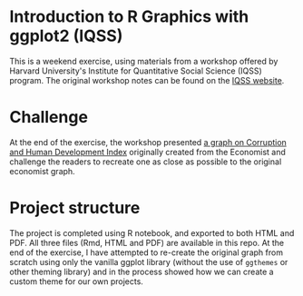 # Introduction to R Graphics with ggplot2 (IQSS)
This is a weekend exercise, using materials from a workshop offered by Harvard University's Institute for Quantitative Social Science (IQSS) program. The original workshop notes can be found on the [IQSS website](http://tutorials.iq.harvard.edu/R/Rgraphics/Rgraphics.html).

# Challenge
At the end of the exercise, the workshop presented [a graph on Corruption and Human Development Index](http://www.economist.com/node/21541178) originally created from the Economist and challenge the readers to recreate one as close as possible to the original economist graph. 

# Project structure
The project is completed using R notebook, and exported to both HTML and PDF. All three files (Rmd, HTML and PDF) are available in this repo. At the end of the exercise, I have attempted to re-create the original graph from scratch using only the vanilla ggplot library (without the use of `ggthemes` or other theming library) and in the process showed how we can create a custom theme for our own projects.  
